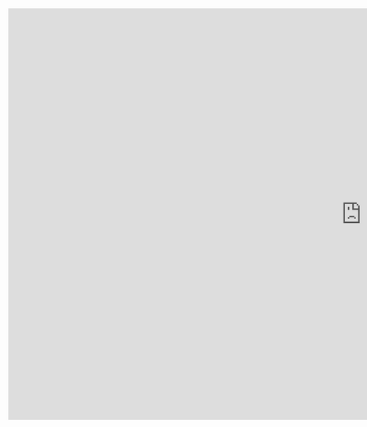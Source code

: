 <br>
<br>

<iframe src="https://docs.google.com/presentation/d/e/2PACX-1vTmRCqYmDfumNCCmYCVN1xszLsykKM0P9OSkqfhe9mpbHRxKVaXKIhGK0542_LFncLmFhDOocI-dYVR/embed?start=false&loop=false&delayms=3000" frameborder="0" width="1440" height="839" allowfullscreen="true" mozallowfullscreen="true" webkitallowfullscreen="true"></iframe>

